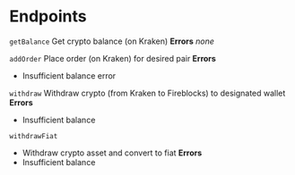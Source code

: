 # Endpoints

`getBalance`
Get crypto balance (on Kraken)
**Errors**
_none_

`addOrder`
Place order (on Kraken) for desired pair
**Errors**

-   Insufficient balance error

`withdraw`
Withdraw crypto (from Kraken to Fireblocks) to designated wallet
**Errors**

-   Insufficient balance

`withdrawFiat`

-   Withdraw crypto asset and convert to fiat
    **Errors**
-   Insufficient balance
